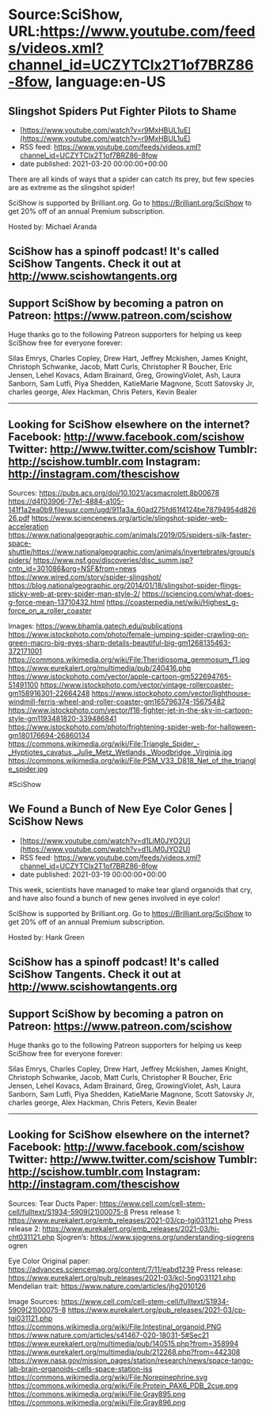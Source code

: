 # Source:SciShow, URL:https://www.youtube.com/feeds/videos.xml?channel_id=UCZYTClx2T1of7BRZ86-8fow, language:en-US

## Slingshot Spiders Put Fighter Pilots to Shame
 - [https://www.youtube.com/watch?v=r9MxHBUL1uE](https://www.youtube.com/watch?v=r9MxHBUL1uE)
 - RSS feed: https://www.youtube.com/feeds/videos.xml?channel_id=UCZYTClx2T1of7BRZ86-8fow
 - date published: 2021-03-20 00:00:00+00:00

There are all kinds of ways that a spider can catch its prey, but few species are as extreme as the slingshot spider!

SciShow is supported by Brilliant.org. Go to https://Brilliant.org/SciShow to get 20% off of an annual Premium subscription. 

Hosted by: Michael Aranda

SciShow has a spinoff podcast! It's called SciShow Tangents. Check it out at http://www.scishowtangents.org
----------
Support SciShow by becoming a patron on Patreon: https://www.patreon.com/scishow
----------
Huge thanks go to the following Patreon supporters for helping us keep SciShow free for everyone forever:

Silas Emrys, Charles Copley, Drew Hart, Jeffrey Mckishen, James Knight, Christoph Schwanke, Jacob, Matt Curls, Christopher R Boucher, Eric Jensen, Lehel Kovacs, Adam Brainard, Greg, GrowingViolet, Ash, Laura Sanborn, Sam Lutfi, Piya Shedden, KatieMarie Magnone, Scott Satovsky Jr, charles george, Alex Hackman, Chris Peters, Kevin Bealer

----------
Looking for SciShow elsewhere on the internet?
Facebook: http://www.facebook.com/scishow
Twitter: http://www.twitter.com/scishow
Tumblr: http://scishow.tumblr.com
Instagram: http://instagram.com/thescishow
----------
Sources:
https://pubs.acs.org/doi/10.1021/acsmacrolett.8b00678
https://d4f03906-77e1-4884-a105-141f1a2ea0b9.filesusr.com/ugd/911a3a_60ad275fd61f4124be78794954d82626.pdf
https://www.sciencenews.org/article/slingshot-spider-web-acceleration
https://www.nationalgeographic.com/animals/2019/05/spiders-silk-faster-space-shuttle/https://www.nationalgeographic.com/animals/invertebrates/group/spiders/
https://www.nsf.gov/discoveries/disc_summ.jsp?cntn_id=301086&org=NSF&from=news
https://www.wired.com/story/spider-slingshot/
https://blog.nationalgeographic.org/2014/01/18/slingshot-spider-flings-sticky-web-at-prey-spider-man-style-2/
https://sciencing.com/what-does-g-force-mean-13710432.html
https://coasterpedia.net/wiki/Highest_g-force_on_a_roller_coaster

Images:
https://www.bhamla.gatech.edu/publications
https://www.istockphoto.com/photo/female-jumping-spider-crawling-on-green-macro-big-eyes-sharp-details-beautiful-big-gm1268135463-372171001
https://commons.wikimedia.org/wiki/File:Theridiosoma_gemmosum_f1.jpg
https://www.eurekalert.org/multimedia/pub/240416.php
https://www.istockphoto.com/vector/apple-cartoon-gm522694765-51491100
https://www.istockphoto.com/vector/vintage-rollercoaster-gm158916301-22664248
https://www.istockphoto.com/vector/lighthouse-windmill-ferris-wheel-and-roller-coaster-gm165796374-15675482
https://www.istockphoto.com/vector/f18-fighter-jet-in-the-sky-in-cartoon-style-gm1193481820-339486841
https://www.istockphoto.com/photo/frightening-spider-web-for-halloween-gm180176694-26860134
https://commons.wikimedia.org/wiki/File:Triangle_Spider_-_Hyptiotes_cavatus,_Julie_Metz_Wetlands,_Woodbridge,_Virginia.jpg
https://commons.wikimedia.org/wiki/File:PSM_V33_D818_Net_of_the_triangle_spider.jpg

#SciShow

## We Found a Bunch of New Eye Color Genes | SciShow News
 - [https://www.youtube.com/watch?v=d1LjM0JYO2U](https://www.youtube.com/watch?v=d1LjM0JYO2U)
 - RSS feed: https://www.youtube.com/feeds/videos.xml?channel_id=UCZYTClx2T1of7BRZ86-8fow
 - date published: 2021-03-19 00:00:00+00:00

This week, scientists have managed to make tear gland organoids that cry, and have also found a bunch of new genes involved in eye color!

SciShow is supported by Brilliant.org. Go to https://Brilliant.org/SciShow to get 20% off of an annual Premium subscription. 

Hosted by: Hank Green

SciShow has a spinoff podcast! It's called SciShow Tangents. Check it out at http://www.scishowtangents.org
----------
Support SciShow by becoming a patron on Patreon: https://www.patreon.com/scishow
----------
Huge thanks go to the following Patreon supporters for helping us keep SciShow free for everyone forever:

Silas Emrys, Charles Copley, Drew Hart, Jeffrey Mckishen, James Knight, Christoph Schwanke, Jacob, Matt Curls, Christopher R Boucher, Eric Jensen, Lehel Kovacs, Adam Brainard, Greg, GrowingViolet, Ash, Laura Sanborn, Sam Lutfi, Piya Shedden, KatieMarie Magnone, Scott Satovsky Jr, charles george, Alex Hackman, Chris Peters, Kevin Bealer

----------
Looking for SciShow elsewhere on the internet?
Facebook: http://www.facebook.com/scishow
Twitter: http://www.twitter.com/scishow
Tumblr: http://scishow.tumblr.com
Instagram: http://instagram.com/thescishow
----------
Sources:
Tear Ducts
Paper: https://www.cell.com/cell-stem-cell/fulltext/S1934-5909(21)00075-8 
Press release 1: https://www.eurekalert.org/emb_releases/2021-03/cp-tgi031121.php
Press release 2: https://www.eurekalert.org/emb_releases/2021-03/hi-cht031121.php 
Sjogren’s: https://www.sjogrens.org/understanding-sjogrens ogren

Eye Color
Original paper: https://advances.sciencemag.org/content/7/11/eabd1239 
Press release: https://www.eurekalert.org/pub_releases/2021-03/kcl-5ng031121.php 
Mendelian trait: https://www.nature.com/articles/jhg2010126 

Image Sources:
https://www.cell.com/cell-stem-cell/fulltext/S1934-5909(21)00075-8
https://www.eurekalert.org/pub_releases/2021-03/cp-tgi031121.php
https://commons.wikimedia.org/wiki/File:Intestinal_organoid.PNG
https://www.nature.com/articles/s41467-020-18031-5#Sec21
https://www.eurekalert.org/multimedia/pub/140515.php?from=358994
https://www.eurekalert.org/multimedia/pub/212268.php?from=442308
https://www.nasa.gov/mission_pages/station/research/news/space-tango-lab-brain-organoids-cells-space-station-iss
https://commons.wikimedia.org/wiki/File:Norepinephrine.svg
https://commons.wikimedia.org/wiki/File:Protein_PAX6_PDB_2cue.png
https://commons.wikimedia.org/wiki/File:Gray895.png
https://commons.wikimedia.org/wiki/File:Gray896.png


